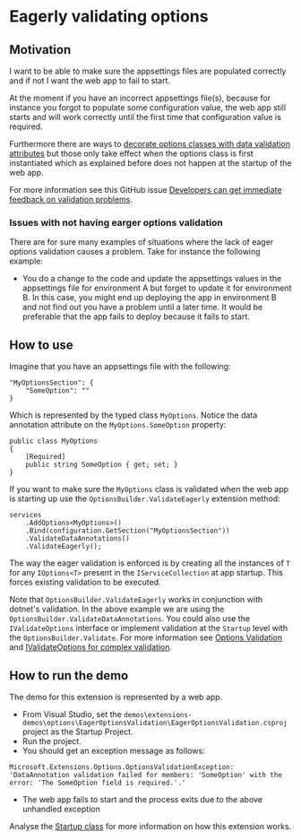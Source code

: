 ﻿# Eagerly validating options

## Motivation

I want to be able to make sure the appsettings files are populated correctly and if not I want the web app to fail to start.

At the moment if you have an incorrect appsettings file(s), because for instance you forgot to populate some configuration value, the web app still starts and will work correctly until the first time that configuration value is required.

Furthermore there are ways to [decorate options classes with data validation attributes](https://docs.microsoft.com/en-us/aspnet/core/fundamentals/configuration/options?#options-validation) but those only take effect when the options class is first instantiated which as explained before does not happen at the startup of the web app.

For more information see this GitHub issue [Developers can get immediate feedback on validation problems](https://github.com/dotnet/runtime/issues/36391).

### Issues with not having earger options validation

There are for sure many examples of situations where the lack of eager options validation causes a problem. Take for instance the following example:

* You do a change to the code and update the appsettings values in the appsettings file for environment A but forget to update it for environment B. In this case, you might end up deploying the app in environment B and not find out you have a problem until a later time. It would be preferable that the app fails to deploy because it fails to start.

## How to use

Imagine that you have an appsettings file with the following:

```
"MyOptionsSection": {
    "SomeOption": ""
}
```

Which is represented by the typed class `MyOptions`. Notice the data annotation attribute on the `MyOptions.SomeOption` property:

```
public class MyOptions
{
    [Required]
    public string SomeOption { get; set; }
}
```

If you want to make sure the `MyOptions` class is validated when the web app is starting up use the `OptionsBuilder.ValidateEagerly` extension method:

```
services
    .AddOptions<MyOptions>()
    .Bind(configuration.GetSection("MyOptionsSection"))
    .ValidateDataAnnotations()
    .ValidateEagerly();
```

The way the eager validation is enforced is by creating all the instances of `T` for any `IOptions<T>` present in the `IServiceCollection` at app startup. This forces existing validation to be executed.

Note that `OptionsBuilder.ValidateEagerly` works in conjunction with dotnet's validation. In the above example we are using the `OptionsBuilder.ValidateDataAnnotations`. You could also use the `IValidateOptions` interface or implement validation at the `Startup` level with the `OptionsBuilder.Validate`. For more information see [Options Validation](https://docs.microsoft.com/en-us/aspnet/core/fundamentals/configuration/options?#options-validation) and [IValidateOptions for complex validation](https://docs.microsoft.com/en-us/aspnet/core/fundamentals/configuration/options?#ivalidateoptions-for-complex-validation).

## How to run the demo

The demo for this extension is represented by a web app.

* From Visual Studio, set the `demos\extensions-demos\options\EagerOptionsValidation\EagerOptionsValidation.csproj` project as the Startup Project.
* Run the project.
* You should get an exception message as follows:
  
```
Microsoft.Extensions.Options.OptionsValidationException: 
'DataAnnotation validation failed for members: 'SomeOption' with the error: 'The SomeOption field is required.'.'
```

* The web app fails to start and the process exits due to the above unhandled exception

Analyse the [Startup class](/demos/extensions-demos/options/EagerOptionsValidation/Startup.cs) for more information on how this extension works.
